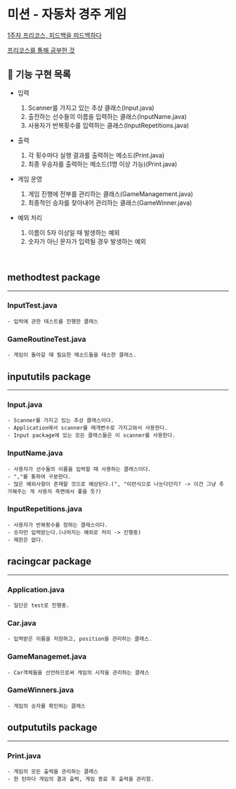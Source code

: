 # 미션 - 자동차 경주 게임
[1주차 프리코스, 피드백을 피드백하다](https://www.notion.so/1-8b5157674d1340d7a4086641f602d542)

[프리코스를 통해 공부한 것](https://www.notion.so/9186a1ce15b54fddb0c0ca0c8b99c39d)
## 🚀 기능 구현 목록
- 입력
    1. Scanner를 가지고 있는 추상 클래스(Input.java)
    2. 출전하는 선수들의 이름을 입력하는 클래스(InputName.java)
    3. 사용자가 반복횟수를 입력하는 클래스(InputRepetitions.java)
    
- 출력
    1. 각 횟수마다 실행 결과를 출력하는 메소드(Print.java)
    2. 최종 우승자를 출력하는 메소드(1명 이상 가능)(Print.java) 
    
- 게임 운영
    1. 게임 진행에 전부를 관리하는 클래스(GameManagement.java)
    2. 최종적인 승자를 찾아내어 관리하는 클래스(GameWinner.java)
    
- 예외 처리
    1. 이름이 5자 이상일 때 발생하는 예외
    2. 숫자가 아닌 문자가 입력될 경우 발생하는 예외

<br>

## methodtest package

---------

### InputTest.java
    - 입력에 관한 테스트를 진행한 클래스
    
### GameRoutineTest.java
    - 게임이 돌아갈 때 필요한 메소드들을 테스한 클래스.

## inpututils package

----------

### Input.java
    - Scanner를 가지고 있는 추상 클래스이다.
    - Application에서 scanner를 매개변수로 가지고와서 사용한다.
    - Input package에 있는 모든 클래스들은 이 scanner를 사용한다.
    
### InputName.java
    - 사용자가 선수들의 이름을 입력할 때 사용하는 클래스이다.
    - ","를 통하여 구분한다.
    - 많은 예외사항이 존재할 것으로 예상된다.(", "이런식으로 나눈다던지? -> 이건 그냥 추가해주는 게 사용자 측면에서 좋을 듯?)
    
### InputRepetitions.java
    - 사용자가 반복횟수를 정하는 클래스이다.
    - 숫자만 입력받는다.(나머지는 예외로 처리 -> 진행중)
    - 제한은 없다.
    
## racingcar package

----------

### Application.java
    - 일단은 test로 진행중.
    
### Car.java
    - 입력받은 이름을 저장하고, position을 관리하는 클래스. 

### GameManagemet.java
    - Car객체들을 선언하므로써 게임의 시작을 관리하는 클래스
    
### GameWinners.java 
    - 게임의 승자를 확인하는 클래스
    
## outpututils package

-------
### Print.java
    - 게임의 모든 출력을 관리하는 클래스
    - 한 턴마다 게임의 결과 출력, 게임 종료 후 출력을 관리함.
    
    